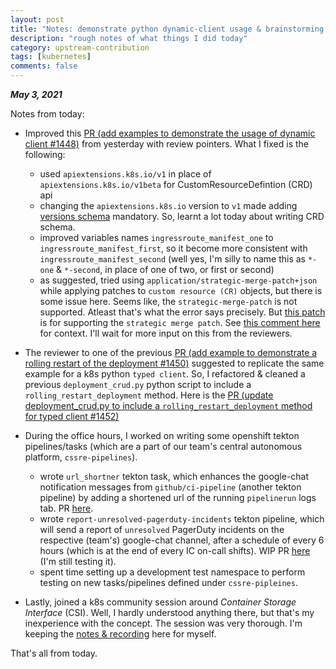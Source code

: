```yaml
---
layout: post
title: "Notes: demonstrate python dynamic-client usage & brainstorming strategic-merge-patch, deployment rolling restart method, tekton pipelines, Container Storage Interface (CSI) session #4"
description: "rough notes of what things I did today"
category: upstream-contribution
tags: [kubernetes]
comments: false
---
```


***May 3, 2021***

Notes from today:

- Improved this [PR (add examples to demonstrate the usage of dynamic client #1448)](https://github.com/kubernetes-client/python/pull/1448) from yesterday with review pointers. What I fixed is the following:
    - used `apiextensions.k8s.io/v1` in place of `apiextensions.k8s.io/v1beta` for CustomResourceDefintion (CRD) api
    - changing the `apiextensions.k8s.io` version to `v1` made adding [versions schema](https://github.com/Priyankasaggu11929/python/blob/psaggu-add-dynamic-client-examples/examples/dynamic-client/cluster_scoped_custom_resource.py#L51-L82) mandatory. So, learnt a lot today about writing CRD schema.
    - improved variables names `ingressroute_manifest_one` to `ingressroute_manifest_first`, so it become more consistent with `ingressroute_manifest_second` (well yes, I'm silly to name this as `*-one` & `*-second`, in place of one of two, or first or second)
    - as suggested, tried using `application/strategic-merge-patch+json` while applying patches to `custom resource (CR)` objects, but there is some issue here. Seems like, the `strategic-merge-patch` is not supported. Atleast that's what the error says precisely. But [this patch](https://github.com/kubernetes-client/python/commit/789e37464b8512ee4687ecf03221ff088afde450#diff-5a785a7fc5b19b934975d4d49eb71d730de127362b35f89e368179b8355796c8) is for supporting the `strategic merge patch`.  See [this comment here](https://github.com/kubernetes-client/python/pull/1448#discussion_r624919083) for context. I'll wait for more input on this from the reviewers.
- The reviewer to one of the previous [PR (add example to demonstrate a rolling restart of the deployment #1450)](https://github.com/kubernetes-client/python/pull/1450) suggested to replicate the same example for a k8s python `typed client`. So, I refactored & cleaned a previous `deployment_crud.py` python script to include a `rolling_restart_deployment` method. Here is the [PR (update deployment_crud.py to include a `rolling_restart_deployment` method for typed client #1452)](https://github.com/kubernetes-client/python/pull/1452)

- During the office hours, I worked on writing some openshift tekton pipelines/tasks (which are a part of our team's central autonomous platform, `cssre-pipelines`).
  - wrote `url_shortner` tekton task, which enhances the google-chat notification messages from `github/ci-pipeline` (another tekton pipeline) by adding a shortened url of the running `pipelinerun` logs tab. PR [here](https://github.com/rh-cssre/cssre-pipelines/pull/9).
  - wrote `report-unresolved-pagerduty-incidents` tekton pipeline, which will send a report of `unresolved` PagerDuty incidents on the respective (team's) google-chat channel, after a schedule of every 6 hours (which is at the end of every IC on-call shifts). WIP PR [here](https://github.com/rh-cssre/cssre-pipelines/pull/10) (I'm still testing it).
  - spent time setting up a development test namespace to perform testing on new tasks/pipelines defined under `cssre-pipleines`.
  
  
- Lastly, joined a k8s community session around *Container Storage Interface* (CSI). Well, I hardly understood anything there, but that's my inexperience with the concept. The session was very thorough. I'm keeping the [notes & recording](https://docs.google.com/document/d/1FsC-XyEoCzbqagvtrrG8EpNy-FbTKU6ZEnRogH7nHc0/edit#) here for myself.

That's all from today. 
